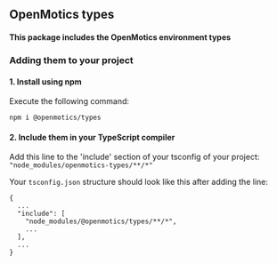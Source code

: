 ## OpenMotics types
#### This package includes the OpenMotics environment types

### Adding them to your project

#### 1. Install using npm

Execute the following command:
```
npm i @openmotics/types
```

#### 2. Include them in your TypeScript compiler 

Add this line to the 'include' section of your tsconfig of your project:
`"node_modules/openmotics-types/**/*"`

Your `tsconfig.json` structure should look like this after adding the line:
```
{
  ...
  "include": [
    "node_modules/@openmotics/types/**/*",
    ...
  ],
  ...
}
```
